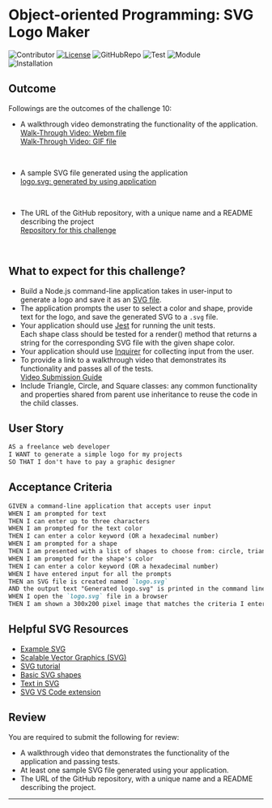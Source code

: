 # Object-oriented Programming: SVG Logo Maker
    
  ![Contributor](https://img.shields.io/badge/Contributor-Hanbyeol(Justin)Lee-purple)
  [![License](https://img.shields.io/badge/License-MIT-blue)](https://opensource.org/license/MIT)
  ![GitHubRepo](https://img.shields.io/badge/GitHubrepo-justinsta624-yellow)
  ![Test](https://img.shields.io/badge/Test-Jest-green)
  ![Module](https://img.shields.io/badge/Module-FS-magenta)  
  ![Installation](https://img.shields.io/badge/Installation-Inquirer-red)

## Outcome

Followings are the outcomes of the challenge 10:

* A walkthrough video demonstrating the functionality of the application. </br>
[Walk-Through Video: Webm file](https://drive.google.com/file/d/1DesRcjh71bOVOYdFWXmtrp2ilY5Ni-Oo/view) </br>
[Walk-Through Video: GIF file](https://github.com/justinsta624/MeetyourSVGMaker/blob/main/outcome/231210_Walk-Through-Video_Challenge10_H.LEE.gif)
</br>

* A sample SVG file generated using the application </br>
[logo.svg: generated by using application](https://github.com/justinsta624/MeetyourSVGMaker/blob/main/logo.svg)
</br>

* The URL of the GitHub repository, with a unique name and a README describing the project </br>
[Repository for this challenge](https://github.com/justinsta624/MeetyourSVGMaker)
</br>

## What to expect for this challenge?

* Build a Node.js command-line application takes in user-input to generate a logo and save it as an [SVG file](https://en.wikipedia.org/wiki/Scalable_Vector_Graphics).
* The application prompts the user to select a color and shape, provide text for the logo, and save the generated SVG to a `.svg` file.
* Your application should use [Jest](https://www.npmjs.com/package/jest) for running the unit tests. </br>
  Each shape class should be tested for a render() method that returns a string for the corresponding SVG file with the given shape color.
* Your application should use [Inquirer](https://www.npmjs.com/package/inquirer/v/8.2.4) for collecting input from the user.
* To provide a link to a walkthrough video that demonstrates its functionality and passes all of the tests. </br>
  [Video Submission Guide](https://coding-boot-camp.github.io/full-stack/computer-literacy/video-submission-guide)
* Include Triangle, Circle, and Square classes: any common functionality and properties shared from parent use inheritance to reuse the code in the child classes.

## User Story

```md
AS a freelance web developer
I WANT to generate a simple logo for my projects
SO THAT I don't have to pay a graphic designer
```

## Acceptance Criteria

```md
GIVEN a command-line application that accepts user input
WHEN I am prompted for text
THEN I can enter up to three characters
WHEN I am prompted for the text color
THEN I can enter a color keyword (OR a hexadecimal number)
WHEN I am prompted for a shape
THEN I am presented with a list of shapes to choose from: circle, triangle, and square
WHEN I am prompted for the shape's color
THEN I can enter a color keyword (OR a hexadecimal number)
WHEN I have entered input for all the prompts
THEN an SVG file is created named `logo.svg`
AND the output text "Generated logo.svg" is printed in the command line
WHEN I open the `logo.svg` file in a browser
THEN I am shown a 300x200 pixel image that matches the criteria I entered
```

## Helpful SVG Resources

* [Example SVG](https://static.fullstack-bootcamp.com/fullstack-ground/module-10/circle.svg)
* [Scalable Vector Graphics (SVG)](https://en.wikipedia.org/wiki/Scalable_Vector_Graphics)
* [SVG tutorial](https://developer.mozilla.org/en-US/docs/Web/SVG/Tutorial)
* [Basic SVG shapes](https://developer.mozilla.org/en-US/docs/Web/SVG/Tutorial/Basic_Shapes)
* [Text in SVG](https://developer.mozilla.org/en-US/docs/Web/SVG/Tutorial/Texts)
* [SVG VS Code extension](https://marketplace.visualstudio.com/items?itemName=jock.svg)

## Review

You are required to submit the following for review:
* A walkthrough video that demonstrates the functionality of the application and passing tests.
* At least one sample SVG file generated using your application.
* The URL of the GitHub repository, with a unique name and a README describing the project.

---

